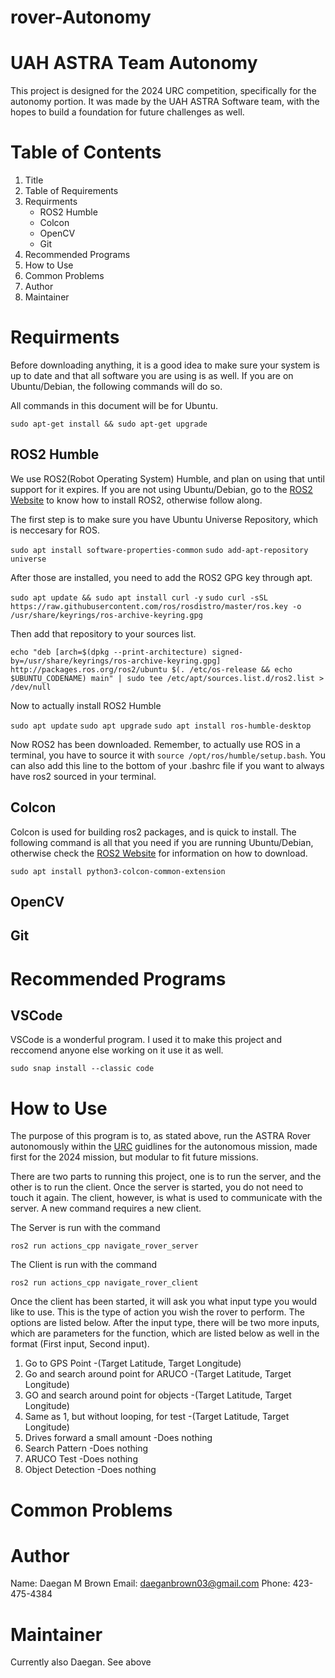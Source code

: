 # rover-Autonomy
# UAH ASTRA Team Autonomy

This project is designed for the 2024 URC competition, specifically for the autonomy portion. It was made by the UAH ASTRA Software team, with the hopes to build a foundation for future challenges as well. 

# Table of Contents
1. Title
2. Table of Requirements
3. Requirments
   - ROS2 Humble
   - Colcon
   - OpenCV
   - Git
4. Recommended Programs
5. How to Use
6. Common Problems
7. Author 
8. Maintainer

# Requirments 
Before downloading anything, it is a good idea to make sure your system is up to date and that all software you are using is as well. If you are on Ubuntu/Debian, the following commands will do so. 

All commands in this document will be for Ubuntu.

`sudo apt-get install && sudo apt-get upgrade`

## ROS2 Humble
We use ROS2(Robot Operating System) Humble, and plan on using that until support for it expires. If you are not using Ubuntu/Debian, go to the [ROS2 Website](https://docs.ros.org/en/humble/Installation/Ubuntu-Install-Debians.html) to know how to install ROS2, otherwise follow along.

The first step is to make sure you have Ubuntu Universe Repository, which is neccesary for ROS.

`sudo apt install software-properties-common`
`sudo add-apt-repository universe`

After those are installed, you need to add the ROS2 GPG key through apt.

`sudo apt update && sudo apt install curl -y`
`sudo curl -sSL https://raw.githubusercontent.com/ros/rosdistro/master/ros.key -o /usr/share/keyrings/ros-archive-keyring.gpg`

Then add that repository to your sources list. 

`echo "deb [arch=$(dpkg --print-architecture) signed-by=/usr/share/keyrings/ros-archive-keyring.gpg] http://packages.ros.org/ros2/ubuntu $(. /etc/os-release && echo $UBUNTU_CODENAME) main" | sudo tee /etc/apt/sources.list.d/ros2.list > /dev/null`

Now to actually install ROS2 Humble

`sudo apt update`
`sudo apt upgrade`
`sudo apt install ros-humble-desktop`

Now ROS2 has been downloaded. Remember, to actually use ROS in a terminal, you have to source it with `source /opt/ros/humble/setup.bash`. You can also add this line to the bottom of your .bashrc file if you want to always have ros2 sourced in your terminal.

## Colcon
Colcon is used for building ros2 packages, and is quick to install. The following command is all that you need if you are running Ubuntu/Debian, otherwise check the [ROS2 Website](https://docs.ros.org/en/humble/Installation/Ubuntu-Install-Debians.html) for information on how to download.

`sudo apt install python3-colcon-common-extension`

## OpenCV

## Git


# Recommended Programs

## VSCode
VSCode is a wonderful program. I used it to make this project and reccomend anyone else working on it use it as well. 

`sudo snap install --classic code`


# How to Use
The purpose of this program is to, as stated above, run the ASTRA Rover autonomously within the [URC](https://urc.marssociety.org/home/about-urc) guidlines for the autonomous mission, made first for the 2024 mission, but modular to fit future missions.

There are two parts to running this project, one is to run the server, and the other is to run the client. Once the server is started, you do not need to touch it again. The client, however, is what is used to communicate with the server. A new command requires a new client.

The Server is run with the command

`ros2 run actions_cpp navigate_rover_server`

The Client is run with the command

`ros2 run actions_cpp navigate_rover_client`

Once the client has been started, it will ask you what input type you would like to use. This is the type of action you wish the rover to perform. The options are listed below. After the input type, there will be two more inputs, which are parameters for the function, which are listed below as well in the format (First input, Second input). 

1. Go to GPS Point
   -(Target Latitude, Target Longitude)
2. Go and search around point for ARUCO
   -(Target Latitude, Target Longitude)
3. GO and search around point for objects
   -(Target Latitude, Target Longitude)
4. Same as 1, but without looping, for test
   -(Target Latitude, Target Longitude)
5. Drives forward a small amount
   -Does nothing
6. Search Pattern
   -Does nothing
7. ARUCO Test
   -Does nothing
8. Object Detection
   -Does nothing


# Common Problems


# Author

Name: Daegan M Brown
Email: daeganbrown03@gmail.com
Phone: 423-475-4384

# Maintainer

Currently also Daegan. See above